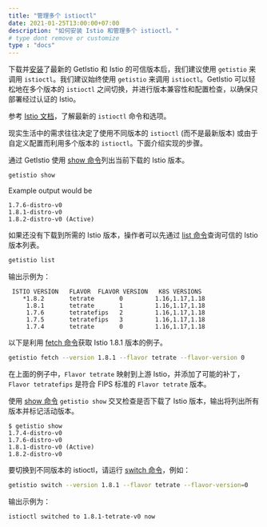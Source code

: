 ```yaml
---
title: "管理多个 istioctl"
date: 2021-01-25T13:00:00+07:00
description: "如何安装 Istio 和管理多个 istioctl。"
# type dont remove or customize
type : "docs"
---
```


下载并[安装](/getistio-cli/install-istio)了最新的 GetIstio 和 Istio 的可信版本后，我们建议使用 `getistio` 来调用 `istioctl`。我们建议始终使用 `getistio` 来调用 `istioctl`。GetIstio 可以轻松地在多个版本的 `istioctl` 之间切换，并进行版本兼容性和配置检查，以确保只部署经过认证的 Istio。

参考 [Istio 文档](https://istio.io/latest/docs/reference/commands/istioctl)，了解最新的 `istioctl` 命令和选项。

现实生活中的需求往往决定了使用不同版本的 `istioctl` (而不是最新版本) 或由于自定义配置而利用多个版本的 `istioctl`。下面介绍实现的步骤。

通过 GetIstio 使用 [show 命令](/getistio-cli/reference/getistio_show)列出当前下载的 Istio 版本。

```sh
getistio show
```

Example output would be

```text
1.7.6-distro-v0
1.8.1-distro-v0
1.8.2-distro-v0 (Active)
```

如果还没有下载到所需的 Istio 版本，操作者可以先通过 [list 命令](/getistio-cli/reference/getistio_list)查询可信的 Istio 版本列表。

```sh
getistio list
```

输出示例为：

```text
 ISTIO VERSION   FLAVOR  FLAVOR VERSION   K8S VERSIONS  
    *1.8.2       tetrate       0         1.16,1.17,1.18  
     1.8.1       tetrate       1         1.16,1.17,1.18  
     1.7.6       tetratefips   2         1.16,1.17,1.18  
     1.7.5       tetratefips   3         1.16,1.17,1.18  
     1.7.4       tetrate       0         1.16,1.17,1.18  
```

以下是利用 [fetch 命令](/getistio-cli/reference/getistio_fetch)获取 Istio 1.8.1 版本的例子。

```sh
getistio fetch --version 1.8.1 --flavor tetrate --flavor-version 0 
```

在上面的例子中，`Flavor tetrate` 映射到上游 Istio，并添加了可能的补丁，`Flavor tetratefips` 是符合 FIPS 标准的 `Flavor tetrate` 版本。

使用 [show 命令](/getistio-cli/reference/getistio_show) `getistio show` 交叉检查是否下载了 Istio 版本，输出将列出所有版本并标记活动版本。

```text
$ getistio show
1.7.4-distro-v0
1.7.6-distro-v0
1.8.1-distro-v0 (Active)
1.8.2-distro-v0
```

要切换到不同版本的 istioctl，请运行 [switch 命令](/getistio-cli/reference/getistio_switch)，例如：

```sh
getistio switch --version 1.8.1 --flavor tetrate --flavor-version=0
```

输出示例为：

```sh
istioctl switched to 1.8.1-tetrate-v0 now
```

